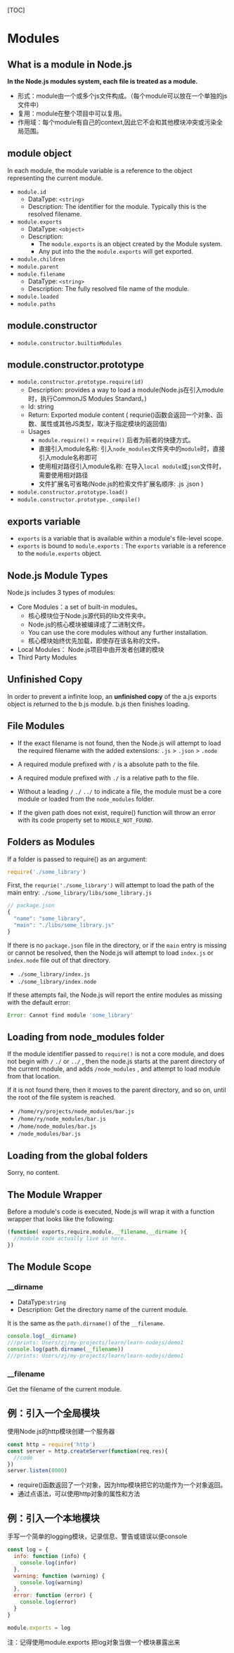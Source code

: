 [TOC]

# Modules

## What is a module in Node.js

**In the Node.js modules system, each file is treated as a module.** 

- 形式：module由一个或多个js文件构成。（每个module可以放在一个单独的js文件中）
- 复用：module在整个项目中可以复用。
- 作用域：每个module有自己的context,因此它不会和其他模块冲突或污染全局范围。

## module object

In each module, the module variable is a reference to the object representing the current module.

- `module.id`
  + DataType: `<string>`
  + Description: The identifier for the module. Typically this is the resolved filename.
- `module.exports` 
  + DataType: `<object>`
  + Description: 
    * The `module.exports` is an object created by the Module system.
    * Any put into the the `module.exports` will get exported.
- `module.children` 
- `module.parent` 
- `module.filename` 
  + DataType: `<string>`
  + Description: The fully resolved file name of the module.
- `module.loaded` 
- `module.paths` 

## module.constructor

- `module.constructor.builtinModules` 

## module.constructor.prototype

- `module.constructor.prototype.require(id)` 
  - Description: provides a way to load a module(Node.js在引入module时，执行CommonJS Modules Standard。)
  - Id: string
  - Return: <anytype> Exported module content ( requrie()函数会返回一个对象、函数、属性或其他JS类型，取决于指定模块的返回值)
  - Usages
    * `module.require()` = `require()` 后者为前者的快捷方式。
    * 直接引入module名称: 引入`node_modules`文件夹中的`module`时，直接引入module名称即可
    * 使用相对路径引入module名称: 在导入`local module`或`json`文件时，需要使用相对路径
    * 文件扩展名可省略(Node.js的检索文件扩展名顺序: .js .json )
- `module.constructor.prototype.load()` 
- `module.constructor.prototype._compile()` 

## exports variable

- `exports` is a variable that is available within a module's file-level scope.
- `exports` is bound to `module.exports` : The `exports` variable is a reference to the `module.exports` object.

## Node.js Module Types

Node.js includes 3 types of modules:

- Core Modules：a set of built-in modules。
  + 核心模块位于Node.js源代码的lib文件夹中。
  + Node.js的核心模块被编译成了二进制文件。
  + You can use the core modules without any further installation.
  + 核心模块始终优先加载，即使存在该名称的文件。
- Local Modules： Node.js项目中由开发者创建的模块
- Third Party Modules

## Unfinished Copy

In order to prevent a infinite loop, an **unfinished copy**  of the a.js exports object is returned to the b.js module. b.js then finishes loading.

## File Modules

- If the exact filename is not found, then the Node.js will attempt to load the required filename with the added extensions: `.js`  > `.json` >  `.node` 

- A required module prefixed with `/` is a absolute path to the file.

- A required module prefixed with `./` is a relative path to the file.

- Without a leading `/` `./` `../` to indicate a file, the module must be a core module or loaded from the `node_modules` folder.

- If the given path does not exist, require() function will throw an error with its code property set to `MODULE_NOT_FOUND`. 

## Folders as Modules

If a folder is passed to require() as an argument: 

```javascript
require('./some_library')
```

First,  the `requrie('./some_library')`  will attempt to load the path of the main entry: `./some_library/libs/some_library.js` 

```javascript
// package.json
{
  "name": "some_library",
  "main": "./libs/some_library.js"
}
```

If there is no `package.json` file in the directory, or if the `main` entry is missing or cannot be resolved, then the Node.js will attempt to load `index.js` or `index.node` file out of that directory.

- `./some_library/index.js` 
- `./some_library/index.node` 

If these attempts fail, the Node.js will report the entire modules as missing with the default error:

```javascript
Error: Cannot find module 'some_library'
```

## Loading from node_modules folder

If the module identifier passed to `require()` is not a core module, and does not begin with `/`  `./` or `../` , then the node.js starts at the parent directory of the current module, and adds `/node_modules` , and attempt to load module from that location. 

If it is not found there, then it moves to the parent directory, and so on, until the root of the file system is reached.

- `/home/ry/projects/node_modules/bar.js`
- `/home/ry/node_modules/bar.js`
- `/home/node_modules/bar.js`
- `/node_modules/bar.js`

## Loading from the global folders

Sorry, no content.

## The Module Wrapper

Before a module's code is executed, Node.js will wrap it with a function wrapper that looks like the following: 

```JavaScript
(function( exports,require,module,__filename,__dirname ){
  //module code actually live in here.
})
```

## The Module Scope

### __dirname

- DataType:`string`
- Description: Get the directory name of the current module.

It is the same as the `path.dirname()` of the `__filename`.

```javascript
console.log(__dirname)
///prints: Users/zj/my-projects/learn/learn-nodejs/demo1
console.log(path.dirname(__filename))
///prints: Users/zj/my-projects/learn/learn-nodejs/demo1
```

### __filename

Get the filename of the current module.

## 例：引入一个全局模块

使用Node.js的http模块创建一个服务器

```js
const http = require('http')
const server = http.createServer(function(req,res){
  //code
})
server.listen(8000)
```

- require()函数返回了一个对象，因为http模块把它的功能作为一个对象返回。
- 通过点语法，可以使用http对象的属性和方法

## 例：引入一个本地模块

手写一个简单的logging模块，记录信息、警告或错误以便console

```js
const log = {
  info: function (info) {
    console.log(infor)
  },
  warning: function (warning) {
    console.log(warning)
  },
  error: function (error) {
    console.log(error)
  }
}

module.exports = log 
```

注：记得使用module.exports 把log对象当做一个模块暴露出来

